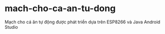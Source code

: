 # mach-cho-ca-an-tu-dong
Mạch cho cá ăn tự động được phát triển dựa trên ESP8266 và Java Android Studio

